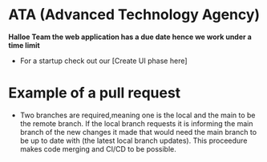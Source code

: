 # ATA (Advanced Technology Agency)
**Halloe Team the web application has a due date hence we work under a time limit**
* For a startup check out our [Create UI phase here]
  
# Example of a pull request
* Two branches are required,meaning one is the local and the main to be the remote branch. If the local branch requests it is informing the main branch of the new changes it made that would need the main branch to be up to date with (the latest local branch updates). This proceedure makes code merging and CI/CD to be possible.

